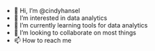 - 👋 Hi, I’m @cindyhansel
- 👀 I’m interested in data analytics
- 🌱 I’m currently learning tools for data analytics
- 💞️ I’m looking to collaborate on most things
- 📫 How to reach me

<!---
cindyhansel/cindyhansel is a ✨ special ✨ repository because its `README.md` (this file) appears on your GitHub profile.
You can click the Preview link to take a look at your changes.
--->
